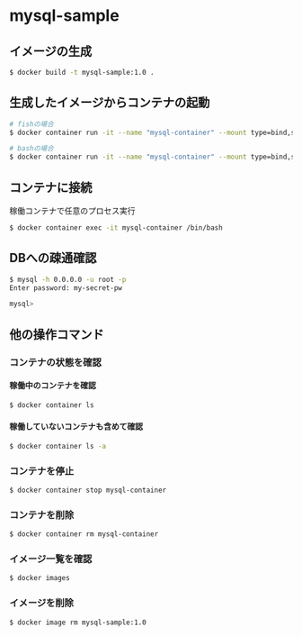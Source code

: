 # mysql-sample

## イメージの生成

```bash
$ docker build -t mysql-sample:1.0 .
```

## 生成したイメージからコンテナの起動

```bash
# fishの場合
$ docker container run -it --name "mysql-container" --mount type=bind,source=(pwd)/resources/initdb.d,target=/docker-entrypoint-initdb.d -p 3306:3306 -d mysql-sample:1.0

# bashの場合
$ docker container run -it --name "mysql-container" --mount type=bind,source=$(pwd)/resources/initdb.d,target=/docker-entrypoint-initdb.d -p 3306:3306 -d mysql-sample:1.0
```

## コンテナに接続

稼働コンテナで任意のプロセス実行

```bash
$ docker container exec -it mysql-container /bin/bash
```

## DBへの疎通確認

```bash
$ mysql -h 0.0.0.0 -u root -p
Enter password: my-secret-pw

mysql>
```

## 他の操作コマンド

### コンテナの状態を確認

#### 稼働中のコンテナを確認

```bash
$ docker container ls
```

#### 稼働していないコンテナも含めて確認

```bash
$ docker container ls -a
```

### コンテナを停止

```bash
$ docker container stop mysql-container
```

### コンテナを削除

```bash
$ docker container rm mysql-container
```

### イメージ一覧を確認

```bash
$ docker images
```

### イメージを削除

```bash
$ docker image rm mysql-sample:1.0
```
